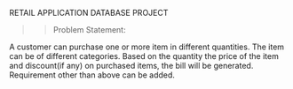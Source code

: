RETAIL APPLICATION DATABASE PROJECT

>>Problem Statement:

A customer can purchase one or more item in different quantities. The item can be of different categories. Based on the quantity the
price of the item and discount(if any) on purchased items, the bill will be generated. Requirement other than above can be added.
